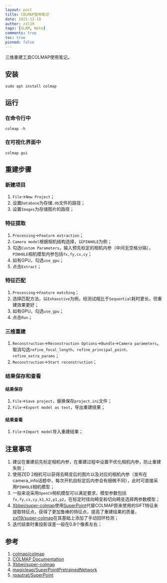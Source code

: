 ```yaml
---
layout: post
title: COLMAP使用笔记
date: 2021-12-10
author: zxl19
tags: [SLAM, Note]
comments: true
toc: true
pinned: false
---
```


三维重建工具COLMAP使用笔记。

<!-- more -->

## 安装

```shell
sudo apt install colmap
```

## 运行

### 在命令行中

```shell
colmap -h
```

### 在可视化界面中

```shell
colmap gui
```

## 重建步骤

### 新建项目

1. `File`->`New Project`；
2. 设置`Database`为存储`.db`文件的路径；
3. 设置`Images`为存储图片的路径；

### 特征提取

1. `Processing`->`Feature extraction`；
2. `Camera model`根据相机结构选择，以`PINHOLE`为例；
3. 勾选`Custom Parameters`，输入预先标定的相机内参（中间无空格分隔），`PINHOLE`相机模型内参包括`fx,fy,cx,cy`；
4. 如有GPU，勾选`use_gpu`；
5. 点击`Extract`；

### 特征匹配

1. `Processing`->`Feature matching`；
2. 选择匹配方法，以`Exhaustive`为例，经测试相比于`Sequential`耗时更长，但重建效果更好；
3. 如有GPU，勾选`use_gpu`；
4. 点击`Run`；

### 三维重建

1. `Reconstruction`->`Reconstruction Options`->`Bundle`->`Camera parameters`，取消勾选`refine_focal_length`、`refine_principal_point`、`refine_extra_params`；
2. `Reconstruction`->`Start reconstruction`；

### 结果保存和查看

#### 结果保存

1. `File`->`Save project`，替换保存`project.ini`文件；
2. `File`->`Export model as text`，导出重建结果；

#### 结果查看

1. `File`->`Import model`导入重建结果；

## 注意事项

1. 建议在重建前先标定相机内参，在重建过程中设置不优化相机内参，防止重建失败；
2. 使用ZED 2相机可以获得去畸变后的图片以及对应的相机内参（发布在camera_info话题中，每次开机自标定后内参会有细微不同），此时可直接采用`PINHOLE`相机模型；
3. 一般来说采用`OpenCV`相机模型可以满足要求，模型参数包括`fx,fy,cx,cy,k1,k2,p1,p2`，在标定时径向畸变和切向畸变选择两参数模型；
4. [Xbbei/super-colmap](https://github.com/Xbbei/super-colmap)使用[SuperPoint](https://github.com/magicleap/SuperPointPretrainedNetwork)代替COLMAP原来使用的SIFT特征来提取特征点，获得了更加鲁棒的特征点，提高了重建结果的质量，[zxl19/super-colmap](https://github.com/zxl19/super-colmap)在其基础上添加了手动回环检测；
5. 迭代结束时重投影误差一般在0.8个像素左右；

## 参考

1. [colmap/colmap](https://github.com/colmap/colmap)
2. [COLMAP Documentation](https://colmap.github.io/)
3. [Xbbei/super-colmap](https://github.com/Xbbei/super-colmap)
4. [magicleap/SuperPointPretrainedNetwork](https://github.com/magicleap/SuperPointPretrainedNetwork)
5. [rpautrat/SuperPoint](https://github.com/rpautrat/SuperPoint)
